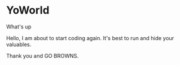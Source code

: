 # YoWorld
What's up

Hello, I am about to start coding again.  It's best to run and hide your valuables.

Thank you and GO BROWNS.

